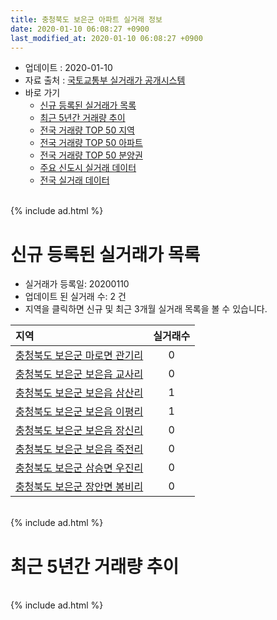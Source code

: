 ```yaml
---
title: 충청북도 보은군 아파트 실거래 정보
date: 2020-01-10 06:08:27 +0900
last_modified_at: 2020-01-10 06:08:27 +0900
---
```


* 업데이트 : 2020-01-10
* 자료 출처 : [국토교통부 실거래가 공개시스템](http://rt.molit.go.kr)
* 바로 가기
    * [신규 등록된 실거래가 목록](#신규-등록된-실거래가-목록)
    * [최근 5년간 거래량 추이](#최근-5년간-거래량-추이)
    * [전국 거래량 TOP 50 지역](https://inasie.github.io/apt-trade-info/최근-3개월-전국에서-가장-거래가-많이-발생한-지역)
    * [전국 거래량 TOP 50 아파트](https://inasie.github.io/apt-trade-info/최근-3개월-전국에서-가장-거래가-많이-발생한-아파트)
    * [전국 거래량 TOP 50 분양권](https://inasie.github.io/apt-trade-info/최근-3개월-전국에서-가장-거래가-많이-발생한-분양권)
    * [주요 신도시 실거래 데이터](https://inasie.github.io/apt-trade-info/주요-신도시)
    * [전국 실거래 데이터](https://inasie.github.io/apt-trade-info/전국)

<br>
{% include ad.html %}
<br>

# 신규 등록된 실거래가 목록
* 실거래가 등록일: 20200110
* 업데이트 된 실거래 수: 2 건
* 지역을 클릭하면 신규 및 최근 3개월 실거래 목록을 볼 수 있습니다.


|지역|실거래수|
|:---|:---:|
|[충청북도 보은군 마로면 관기리](https://inasie.github.io/apt-trade-info/충청북도-보은군-마로면-관기리)|0|
|[충청북도 보은군 보은읍 교사리](https://inasie.github.io/apt-trade-info/충청북도-보은군-보은읍-교사리)|0|
|[충청북도 보은군 보은읍 삼산리](https://inasie.github.io/apt-trade-info/충청북도-보은군-보은읍-삼산리)|1|
|[충청북도 보은군 보은읍 이평리](https://inasie.github.io/apt-trade-info/충청북도-보은군-보은읍-이평리)|1|
|[충청북도 보은군 보은읍 장신리](https://inasie.github.io/apt-trade-info/충청북도-보은군-보은읍-장신리)|0|
|[충청북도 보은군 보은읍 죽전리](https://inasie.github.io/apt-trade-info/충청북도-보은군-보은읍-죽전리)|0|
|[충청북도 보은군 삼승면 우진리](https://inasie.github.io/apt-trade-info/충청북도-보은군-삼승면-우진리)|0|
|[충청북도 보은군 장안면 봉비리](https://inasie.github.io/apt-trade-info/충청북도-보은군-장안면-봉비리)|0|


<br>
{% include ad.html %}
<br>

# 최근 5년간 거래량 추이


<div style="width:100%;">
    <canvas id="deal_progress" height="200"></canvas>
</div>

<script>
new Chart(document.getElementById("deal_progress"), {
    type: 'line',
    data: {
        labels: ['201501','201502','201503','201504','201505','201506','201507','201508','201509','201510','201511','201512','201601','201602','201603','201604','201605','201606','201607','201608','201609','201610','201611','201612','201701','201702','201703','201704','201705','201706','201707','201708','201709','201710','201711','201712','201801','201802','201803','201804','201805','201806','201807','201808','201809','201810','201811','201812','201901','201902','201903','201904','201905','201906','201907','201908','201909','201910','201911','201912','202001'],
        datasets: [{
            label: '매매',
            pointRadius: 1,
            data: [7, 2, 7, 14, 10, 7, 21, 13, 6, 20, 7, 7, 9, 9, 13, 7, 13, 11, 1, 8, 33, 19, 10, 10, 11, 18, 18, 9, 22, 15, 7, 7, 10, 8, 8, 7, 7, 11, 4, 10, 9, 5, 11, 5, 9, 21, 7, 9, 8, 11, 11, 11, 13, 2, 9, 6, 9, 10, 11, 39, 0],
            borderColor: "rgba(255, 201, 14, 1)",
            backgroundColor: "rgba(255, 201, 14, 0.5)",
            fill: false,
            lineTension: 0
        },{
            label: '전월세',
            pointRadius: 1,
            data: [1, 3, 1, 3, 3, 2, 2, 43, 7, 11, 7, 6, 10, 9, 13, 6, 4, 6, 2, 11, 12, 6, 8, 1, 6, 5, 5, 3, 7, 3, 5, 6, 4, 4, 7, 1, 7, 6, 2, 6, 3, 5, 6, 3, 2, 10, 5, 3, 7, 4, 3, 9, 7, 3, 8, 3, 0, 4, 6, 6, 0],
            borderColor: "rgba(0, 141, 185, 1)",
            backgroundColor: "rgba(0, 141, 185, 0.5)",
            fill: false,
            lineTension: 0
        }
        ]
    },
    options: {
        responsive: true,
        title: {
            display: false
        },
        tooltips: {
            mode: 'index',
            intersect: false
        },
        hover: {
            mode: 'nearest',
            intersect: true
        },
        scales: {
            xAxes: [{
                display: true,
                scaleLabel: {
                    display: true,
                    labelString: '년/월'
                }
            }],
            yAxes: [{
                display: true,
                ticks: {
                    suggestedMin: 0,
                },
                scaleLabel: {
                    display: true,
                    labelString: '실거래 수'
                }
            }]
        }
    }
});

</script>


<br>
{% include ad.html %}
<br>

